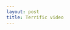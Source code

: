 ```yaml
---
layout: post
title: Terrific video
---
```


<object width="425" height="350"><param name="movie" value="http://www.youtube.com/v/49IDp76kjPw"></param><embed src="http://www.youtube.com/v/49IDp76kjPw" type="application/x-shockwave-flash" width="425" height="350"></embed></object>
